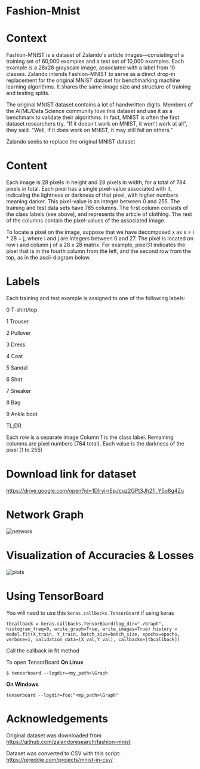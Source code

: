 # Fashion-Mnist
# Context

Fashion-MNIST is a dataset of Zalando's article images—consisting of a training set of 60,000 examples and a test set of 10,000 examples. Each example is a 28x28 grayscale image, associated with a label from 10 classes. Zalando intends Fashion-MNIST to serve as a direct drop-in replacement for the original MNIST dataset for benchmarking machine learning algorithms. It shares the same image size and structure of training and testing splits.

The original MNIST dataset contains a lot of handwritten digits. Members of the AI/ML/Data Science community love this dataset and use it as a benchmark to validate their algorithms. In fact, MNIST is often the first dataset researchers try. "If it doesn't work on MNIST, it won't work at all", they said. "Well, if it does work on MNIST, it may still fail on others."

Zalando seeks to replace the original MNIST dataset

# Content

Each image is 28 pixels in height and 28 pixels in width, for a total of 784 pixels in total. Each pixel has a single pixel-value associated with it, indicating the lightness or darkness of that pixel, with higher numbers meaning darker. This pixel-value is an integer between 0 and 255. The training and test data sets have 785 columns. The first column consists of the class labels (see above), and represents the article of clothing. The rest of the columns contain the pixel-values of the associated image.

To locate a pixel on the image, suppose that we have decomposed x as x = i * 28 + j, where i and j are integers between 0 and 27. The pixel is located on row i and column j of a 28 x 28 matrix.
For example, pixel31 indicates the pixel that is in the fourth column from the left, and the second row from the top, as in the ascii-diagram below. 

# Labels

Each training and test example is assigned to one of the following labels:

0 T-shirt/top

1 Trouser

2 Pullover

3 Dress

4 Coat

5 Sandal

6 Shirt

7 Sneaker

8 Bag

9 Ankle boot 

TL;DR

Each row is a separate image
Column 1 is the class label.
Remaining columns are pixel numbers (784 total).
Each value is the darkness of the pixel (1 to 255)

# Download link for dataset
https://drive.google.com/open?id=1DlryirrEpJcuz2GPt3Jh2fl_Y5o8g4Zu

# Network Graph
![network](https://user-images.githubusercontent.com/26761067/33649439-fe79c44e-da83-11e7-894f-1c8531758b45.png)

# Visualization of Accuracies & Losses
![plots](https://user-images.githubusercontent.com/26761067/33649547-4df98e82-da84-11e7-9d81-35f1a0c4c84d.JPG)

# Using TensorBoard
You will need to use this `keras.callbacks.TensorBoard` if using keras

`tbcallback = keras.callbacks.TensorBoard(log_dir="./Graph", histogram_freq=0, write_graph=True, write_images=True)
history = model.fit(X_train, Y_train, batch_size=batch_size, epochs=epochs, verbose=1, validation_data=(X_val,Y_val), callbacks=[tbcallback])`

Call the callback in fit method

To open TensorBoard
**On Linux**

`$ tensorboard --logdir=<my_path>\Graph`

**On Windows** 

`tensorboard --logdir=foo:"<mp_path>\Graph"`

# Acknowledgements

Original dataset was downloaded from https://github.com/zalandoresearch/fashion-mnist

Dataset was converted to CSV with this script: https://pjreddie.com/projects/mnist-in-csv/
